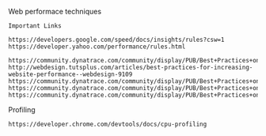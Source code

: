 Web performace techniques

    Important Links
    
    https://developers.google.com/speed/docs/insights/rules?csw=1
    https://developer.yahoo.com/performance/rules.html

    https://community.dynatrace.com/community/display/PUB/Best+Practices+on+Web+Site+Performance+Optimization 
    http://webdesign.tutsplus.com/articles/best-practices-for-increasing-website-performance--webdesign-9109
    https://community.dynatrace.com/community/display/PUB/Best+Practices+on+JavaScript+and+AJAX+Performance
    https://community.dynatrace.com/community/display/PUB/Best+Practices+on+Network+Requests+and+Roundtrips
    https://community.dynatrace.com/community/display/PUB/Best+Practices+on+Browser+Caching

Profiling 

    https://developer.chrome.com/devtools/docs/cpu-profiling
